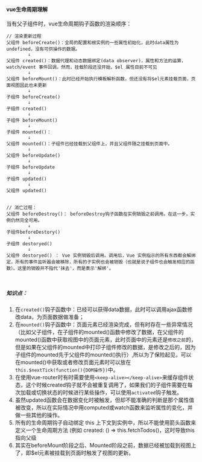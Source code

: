 #### vue生命周期理解
当有父子组件时，vue生命周期钩子函数的渲染顺序：
```
// 渲染更新过程
父组件 beforeCreate()：全局的配置和根实例的一些属性初始化，此时data属性为undefined，没有可供操作的数据。
        ↓
父组件 created()：数据代理和动态数据绑定(data observer)，属性和方法的运算， watch/event 事件回调。然而，挂载阶段还没开始，$el 属性目前不可见
        ↓
父组件 beforeMount()：此时已经开始执行模板解析函数，但还没有将$el元素挂载页面，页面视图因此也未更新
        ↓
子组件 beforeCreate()
        ↓
子组件 created()
        ↓
子组件 beforeMount()
        ↓
子组件 mounted()：
        ↓
父组件 mounted()：子组件已经挂载到父组件上，并且父组件随之挂载到页面中。
        ↓
父组件 beforeUpdate()
        ↓
子组件 beforeUpdate
        ↓
子组件 updated()
        ↓
父组件 updated()


// 消亡过程：
父组件 beforeDestroy()： beforeDestroy钩子函数在实例销毁之前调用。在这一步，实例仍然完全可用。
        ↓
子组件beforeDestory()
        ↓
子组件 destoryed()
        ↓
父组件 destoryed() ： Vue 实例销毁后调用。调用后，Vue 实例指示的所有东西都会解绑定，所有的事件监听器会被移除，所有的子实例也会被销毁（也就是说子组件也会触发相应的函数）。这里的销毁并不指代'抹去'，而是表示'解绑'。

        
```
##### 知识点：
1. 在`created()`钩子函数中：已经可以获得data数据，此时可以调用ajax函数修改data，为页面数据做准备；    
2. 在`mounted()`钩子函数中：页面元素已经渲染完成，但有时存在一些异常情况（比如父子组件，在子组件的mounted()函数中修改了数据，在父组件的mounted()函数中获取视图中的页面元素，此时页面中的元素还是`修改之前`的，但是如果在父组件的mounted中打印子组件修改的数据，是修改之后的，因为子组件的mounted先于父组件的mounted()执行）,所以为了保险起见，可以在mounted()中获取或者修改页面元素时可以放在`this.$nextTick(function(){DOM操作})`中。    
3. 在使用vue-router时有时需要使用`<keep-alive></keep-alive>`来缓存组件状态，这个时候created钩子就不会被重复调用了，如果我们的子组件需要在每次加载或切换状态的时候进行某些操作，可以使用`activated`钩子触发。    
4. 虽然updated函数会在数据变化时被触发，但却不能准确的判断是那个属性值被改变，所以在实际情况中用computed或watch函数来监听属性的变化，并做一些其他的操作。    
5. 所有的生命周期钩子自动绑定 this 上下文到实例中，所以不能使用箭头函数来定义一个生命周期方法 (例如 created: () => this.fetchTodos()，这时导致this指向父级    
6. 其实在beforeMount阶段之后、Mounted阶段之前，数据已经被加载到视图上了，即$el元素被挂载到页面时触发了视图的更新。
